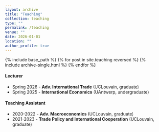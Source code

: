 ```yaml
---
layout: archive
title: "Teaching"
collection: teaching
type: ""
permalink: /teaching
venue: ""
date: 2026-01-01
location: ""
author_profile: true
---
```


{% include base_path %}
{% for post in site.teaching reversed %}
  {% include archive-single.html %}
{% endfor %}

#### Lecturer
- Spring 2026 - **Adv. International Trade** (UCLouvain, graduate)
- Spring 2025 - **International Economics** (UAntwerp, undergraduate)   

#### Teaching Assistant
- 2020-2022 - **Adv. Macroeconomics** (UCLouvain, graduate)
- 2021-2023 - **Trade Policy and International Cooperation** (UCLouvain, graduate)
